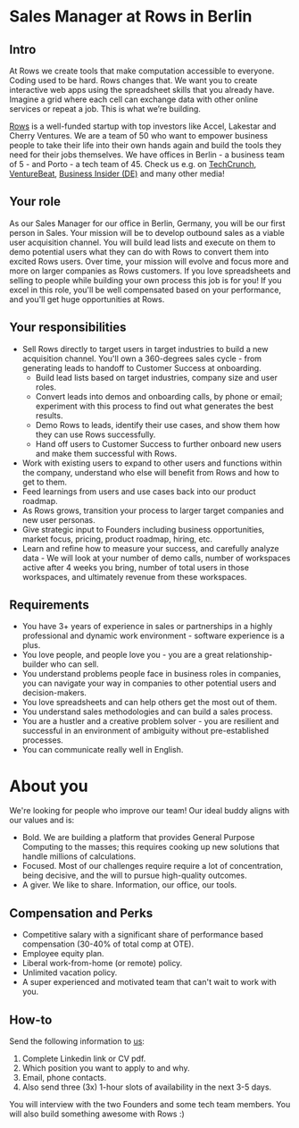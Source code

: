 # Sales Manager at Rows in Berlin

## Intro

At Rows we create tools that make computation accessible to everyone.
Coding used to be hard. Rows changes that. We want you to create interactive web apps using the spreadsheet skills that you already have. Imagine a grid where each cell can exchange data with other online services or repeat a job. This is what we’re building.

[Rows](https://rows.com/) is a well-funded startup with top investors like Accel, Lakestar and Cherry Ventures. We are a team of 50 who want to empower business people to take their life into their own hands again and build the tools they need for their jobs themselves. We have offices in Berlin - a business team of 5 - and Porto - a tech team of 45. Check us e.g. on [TechCrunch](https://tcrn.ch/3dEhNKD), [VentureBeat](https://venturebeat.com/2021/02/23/rows-raises-16-million-and-launches-next-gen-spreadsheets-with-built-in-data-integrations/), [Business Insider (DE)](https://www.businessinsider.de/gruenderszene/rows-excel-konkurrent-finanzierung/) and many other media! 

## Your role

As our Sales Manager for our office in Berlin, Germany, you will be our first person in Sales. Your mission will be to develop outbound sales as a viable user acquisition channel. You will build lead lists and execute on them to demo potential users what they can do with Rows to convert them into excited Rows users. Over time, your mission will evolve and focus more and more on larger companies as Rows customers. If you love spreadsheets and selling to people while building your own process this job is for you! If you excel in this role, you'll be well compensated based on your performance, and you'll get huge opportunities at Rows.

## Your responsibilities

* Sell Rows directly to target users in target industries to build a new acquisition channel. You'll own a 360-degrees sales cycle - from generating leads to handoff to Customer Success at onboarding.
  * Build lead lists based on target industries, company size and user roles. 
  * Convert leads into demos and onboarding calls, by phone or email; experiment with this process to find out what generates the best results.
  * Demo Rows to leads, identify their use cases, and show them how they can use Rows successfully.
  * Hand off users to Customer Success to further onboard new users and make them successful with Rows.
* Work with existing users to expand to other users and functions within the company, understand who else will benefit from Rows and how to get to them.
* Feed learnings from users and use cases back into our product roadmap.
* As Rows grows, transition your process to larger target companies and new user personas.
* Give strategic input to Founders including business opportunities, market focus, pricing, product roadmap, hiring, etc.
* Learn and refine how to measure your success, and carefully analyze data - We will look at your number of demo calls, number of workspaces active after 4 weeks you bring, number of total users in those workspaces, and ultimately revenue from these workspaces.

## Requirements

* You have 3+ years of experience in sales or partnerships in a highly professional and dynamic work environment - software experience is a plus.
* You love people, and people love you - you are a great relationship-builder who can sell.
* You understand problems people face in business roles in companies, you can navigate your way in companies to other potential users and decision-makers.
* You love spreadsheets and can help others get the most out of them.
* You understand sales methodologies and can build a sales process.
* You are a hustler and a creative problem solver - you are resilient and successful in an environment of ambiguity without pre-established processes.
* You can communicate really well in English.

# About you

We're looking for people who improve our team! Our ideal buddy aligns with our values and is:
* Bold. We are building a platform that provides General Purpose Computing to the masses; this requires cooking up new solutions that handle millions of calculations.
* Focused. Most of our challenges require require a lot of concentration, being decisive, and the will to pursue high-quality outcomes.
* A giver. We like to share. Information, our office, our tools.

## Compensation and Perks

* Competitive salary with a significant share of performance based compensation (30-40% of total comp at OTE).
* Employee equity plan.
* Liberal work-from-home (or remote) policy.
* Unlimited vacation policy.
* A super experienced and motivated team that can't wait to work with you.

## How-to

Send the following information to [us](mailto:join@rows.com):
1. Complete Linkedin link or CV pdf.
1. Which position you want to apply to and why.
1. Email, phone contacts.
1. Also send three (3x) 1-hour slots of availability in the next 3-5 days.

You will interview with the two Founders and some tech team members. You will also build something awesome with Rows :)
